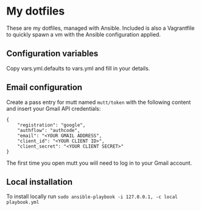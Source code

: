 # My dotfiles
These are my dotfiles, managed with Ansible. Included is also a Vagrantfile to quickly spawn a vm with the Ansible configuration applied.

## Configuration variables
Copy vars.yml.defaults to vars.yml and fill in your details.

## Email configuration
Create a pass entry for mutt named `mutt/token` with the following content and insert your Gmail API credentials:
 
```
{
    "registration": "google",
    "authflow": "authcode",
    "email": "<YOUR GMAIL ADDRESS",
    "client_id": "<YOUR CLIENT ID>",
    "client_secret": "<YOUR CLIENT SECRET>"
}
```

The first time you open mutt you will need to log in to your Gmail account.

## Local installation
To install locally run `sudo ansible-playbook -i 127.0.0.1, -c local playbook.yml`
